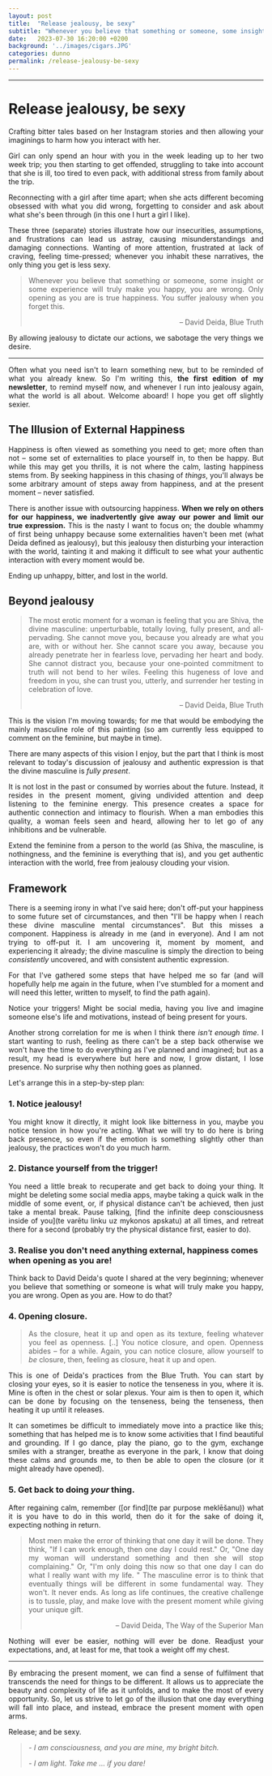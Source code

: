 ```yaml
---
layout: post
title:  "Release jealousy, be sexy"
subtitle: "Whenever you believe that something or someone, some insight or some experience will truly make you happy, you are wrong. Only opening as you are is true happiness. You suffer jealousy when you forget this."
date:   2023-07-30 16:20:00 +0200
background: '../images/cigars.JPG'
categories: dunno
permalink: /release-jealousy-be-sexy
---
```

<style>
p {
	text-align: justify
}
</style>

<script async data-uid="adfacc6dbf" src="https://paulis.ck.page/adfacc6dbf/index.js"></script>

---

# Release jealousy, be sexy

Crafting bitter tales based on her Instagram stories and then allowing your imaginings to harm how you interact with her.

Girl can only spend an hour with you in the week leading up to her two week trip; you then starting to get offended, struggling to take into account that she is ill, too tired to even pack, with additional stress from family about the trip.

Reconnecting with a girl after time apart; when she acts different becoming obsessed with what you did wrong, forgetting to consider and ask about what she's been through (in this one I hurt a girl I like).

These three (separate) stories illustrate how our insecurities, assumptions, and frustrations can lead us astray, causing misunderstandings and damaging connections. Wanting of more attention, frustrated at lack of craving, feeling time-pressed; whenever you inhabit these narratives, the only thing you get is less sexy.

> Whenever you believe that something or someone, some insight or some experience will truly make you happy, you are wrong. Only opening as you are is true happiness. You suffer jealousy when you forget this.
> <div style="text-align: right"> – David Deida, Blue Truth </div>

By allowing jealousy to dictate our actions, we sabotage the very things we desire.

---

Often what you need isn't to learn something new, but to be reminded of what you already knew. So I'm writing this, **the first edition of my newsletter**, to remind myself now, and whenever I run into jealousy again, what the world is all about. Welcome aboard! I hope you get off slightly sexier.

## The Illusion of External Happiness

Happiness is often viewed as something you need to get; more often than not – some set of externalities to place yourself in, to then be happy. But while this may get you thrills, it is not where the calm, lasting happiness stems from. By seeking happiness in this chasing of *things*, you'll always be some arbitrary amount of steps away from happiness, and at the present moment – never satisfied.

There is another issue with outsourcing happiness. **When we rely on others for our happiness, we inadvertently give away our power and limit our true expression.** This is the nasty I want to focus on; the double whammy of first being unhappy because some externalities haven't been met (what Deida defined as jealousy), but this jealousy then disturbing your interaction with the world, tainting it and making it difficult to see what your authentic interaction with every moment would be.

Ending up unhappy, bitter, and lost in the world.

## Beyond jealousy

> The most erotic moment for a woman is feeling that you are Shiva, the divine masculine: unperturbable, totally loving, fully present, and all-pervading. She cannot move you, because you already are what you are, with or without her. She cannot scare you away, because you already penetrate her in fearless love, pervading her heart and body. She cannot distract you, because your one-pointed commitment to truth will not bend to her wiles. Feeling this hugeness of love and freedom in you, she can trust you, utterly, and surrender her testing in celebration of love.
> <div style="text-align: right"> – David Deida, Blue Truth </div>

This is the vision I'm moving towards; for me that would be embodying the mainly masculine role of this painting (so am currently less equipped to comment on the feminine, but maybe in time).

There are many aspects of this vision I enjoy, but the part that I think is most relevant to today's discussion of jealousy and authentic expression is that the divine masculine is *fully present*.

It is not lost in the past or consumed by worries about the future. Instead, it resides in the present moment, giving undivided attention and deep listening to the feminine energy. This presence creates a space for authentic connection and intimacy to flourish. When a man embodies this quality, a woman feels seen and heard, allowing her to let go of any inhibitions and be vulnerable.

Extend the feminine from a person to the world (as Shiva, the masculine, is nothingness, and the feminine is everything that is), and you get authentic interaction with the world, free from jealousy clouding your vision.

## Framework

There is a seeming irony in what I've said here; don't off-put your happiness to some future set of circumstances, and then "I'll be happy when I reach these divine masculine mental circumstances". But this misses a component. Happiness is already in me (and in everyone). And I am not trying to off-put it. I am uncovering it, moment by moment, and experiencing it already; the divine masculine is simply the direction to being *consistently* uncovered, and with consistent authentic expression.

For that I've gathered some steps that have helped me so far (and will hopefully help me again in the future, when I've stumbled for a moment and will need this letter, written to myself, to find the path again).

Notice your triggers! Might be social media, having you live and imagine someone else's life and motivations, instead of being present for yours.

Another strong correlation for me is when I think there *isn't enough time*. I start wanting to rush, feeling as there can't be a step back otherwise we won't have the time to do everything as I've planned and imagined; but as a result, my head is everywhere but here and now, I grow distant, I lose presence. No surprise why then nothing goes as planned.

Let's arrange this in a step-by-step plan:

### 1. Notice jealousy!

You might know it directly, it might look like bitterness in you, maybe you notice tension in how you're acting. What we will try to do here is bring back presence, so even if the emotion is something slightly other than jealousy, the practices won't do you much harm.

### 2. Distance yourself from the trigger!

You need a little break to recuperate and get back to doing your thing. It might be deleting some social media apps, maybe taking a quick walk in the middle of some event, or, if physical distance can't be achieved, then just take a mental break. Pause talking, [find the infinite deep consciousness inside of you](te varētu linku uz mykonos apskatu) at all times, and retreat there for a second (probably try the physical distance first, easier to do).

### 3. Realise you don't need anything external, happiness comes when opening as you are!

Think back to David Deida's quote I shared at the very beginning; whenever you believe that something or someone is what will truly make you happy, you are wrong. Open as you are. How to do that?

### 4. Opening closure.

> As the closure, heat it up and open as its texture, feeling whatever you feel as openness. [..] You notice closure, and open. Openness abides – for a while. Again, you can notice closure, allow yourself to *be* closure, then, feeling as closure, heat it up and open.
   
This is one of Deida's practices from the Blue Truth. You can start by closing your eyes, so it is easier to notice the tenseness in you, where it is. Mine is often in the chest or solar plexus. Your aim is then to open it, which can be done by focusing on the tenseness, being the tenseness, then heating it up until it releases.

It can sometimes be difficult to immediately move into a practice like this; something that has helped me is to know some activities that I find beautiful and grounding. If I go dance, play the piano, go to the gym, exchange smiles with a stranger, breathe as everyone in the park, I know that doing these calms and grounds me, to then be able to open the closure (or it might already have opened).

### 5. Get back to doing *your* thing.

After regaining calm, remember ([or find](te par purpose meklēšanu)) what it is you have to do in this world, then do it for the sake of doing it, expecting nothing in return.

> Most men make the error of thinking that one day it will be done. They think, "If I can work enough, then one day I could rest." Or, "One day my woman will understand something and then she will stop complaining." Or, "I'm only doing this now so that one day I can do what I really want with my life. " The masculine error is to think that eventually things will be different in some fundamental way. They won't. It never ends. As long as life continues, the creative challenge is to tussle, play, and make love with the present moment while giving your unique gift.
> 
> <div style="text-align: right"> – David Deida, The Way of the Superior Man </div>
   
Nothing will ever be easier, nothing will ever be done. Readjust your expectations, and, at least for me, that took a weight off my chest.

---

By embracing the present moment, we can find a sense of fulfilment that transcends the need for things to be different. It allows us to appreciate the beauty and complexity of life as it unfolds, and to make the most of every opportunity. So, let us strive to let go of the illusion that one day everything will fall into place, and instead, embrace the present moment with open arms.

Release; and be sexy.

> *- I am consciousness, and you are mine, my bright bitch.*
> 
> *- I am light. Take me … if you dare!*

<script async data-uid="adfacc6dbf" src="https://paulis.ck.page/adfacc6dbf/index.js"></script>